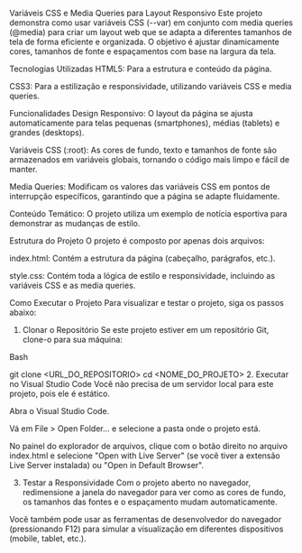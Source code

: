 Variáveis CSS e Media Queries para Layout Responsivo
Este projeto demonstra como usar variáveis CSS (--var) em conjunto com media queries (@media) para criar um layout web que se adapta a diferentes tamanhos de tela de forma eficiente e organizada. O objetivo é ajustar dinamicamente cores, tamanhos de fonte e espaçamentos com base na largura da tela.

Tecnologias Utilizadas
HTML5: Para a estrutura e conteúdo da página.

CSS3: Para a estilização e responsividade, utilizando variáveis CSS e media queries.

Funcionalidades
Design Responsivo: O layout da página se ajusta automaticamente para telas pequenas (smartphones), médias (tablets) e grandes (desktops).

Variáveis CSS (:root): As cores de fundo, texto e tamanhos de fonte são armazenados em variáveis globais, tornando o código mais limpo e fácil de manter.

Media Queries: Modificam os valores das variáveis CSS em pontos de interrupção específicos, garantindo que a página se adapte fluidamente.

Conteúdo Temático: O projeto utiliza um exemplo de notícia esportiva para demonstrar as mudanças de estilo.

Estrutura do Projeto
O projeto é composto por apenas dois arquivos:

index.html: Contém a estrutura da página (cabeçalho, parágrafos, etc.).

style.css: Contém toda a lógica de estilo e responsividade, incluindo as variáveis CSS e as media queries.

Como Executar o Projeto
Para visualizar e testar o projeto, siga os passos abaixo:

1. Clonar o Repositório
Se este projeto estiver em um repositório Git, clone-o para sua máquina:

Bash

git clone <URL_DO_REPOSITORIO>
cd <NOME_DO_PROJETO>
2. Executar no Visual Studio Code
Você não precisa de um servidor local para este projeto, pois ele é estático.

Abra o Visual Studio Code.

Vá em File > Open Folder... e selecione a pasta onde o projeto está.

No painel do explorador de arquivos, clique com o botão direito no arquivo index.html e selecione "Open with Live Server" (se você tiver a extensão Live Server instalada) ou "Open in Default Browser".

3. Testar a Responsividade
Com o projeto aberto no navegador, redimensione a janela do navegador para ver como as cores de fundo, os tamanhos das fontes e o espaçamento mudam automaticamente.

Você também pode usar as ferramentas de desenvolvedor do navegador (pressionando F12) para simular a visualização em diferentes dispositivos (mobile, tablet, etc.).

